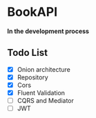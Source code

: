 # BookAPI
**In the development process**

## Todo List
- [x] Onion architecture
- [x] Repository
- [x] Cors
- [x] Fluent Validation
- [ ] CQRS and Mediator
- [ ] JWT
